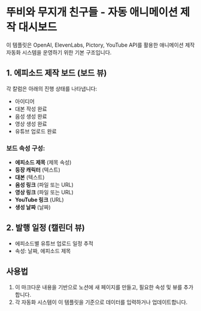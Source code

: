 
# 뚜비와 무지개 친구들 - 자동 애니메이션 제작 대시보드

이 템플릿은 OpenAI, ElevenLabs, Pictory, YouTube API를 활용한 애니메이션 제작 자동화 시스템을 운영하기 위한 기본 구조입니다.

## 1. 에피소드 제작 보드 (보드 뷰)
각 칼럼은 아래의 진행 상태를 나타냅니다:

- 아이디어
- 대본 작성 완료
- 음성 생성 완료
- 영상 생성 완료
- 유튜브 업로드 완료

### 보드 속성 구성:
- **에피소드 제목** (제목 속성)
- **등장 캐릭터** (텍스트)
- **대본** (텍스트)
- **음성 링크** (파일 또는 URL)
- **영상 링크** (파일 또는 URL)
- **YouTube 링크** (URL)
- **생성 날짜** (날짜)

## 2. 발행 일정 (캘린더 뷰)
- 에피소드별 유튜브 업로드 일정 추적
- 속성: 날짜, 에피소드 제목

## 사용법
1. 이 마크다운 내용을 기반으로 노션에 새 페이지를 만들고, 필요한 속성 및 뷰를 추가합니다.
2. 각 자동화 시스템이 이 템플릿을 기준으로 데이터를 입력하거나 업데이트합니다.
